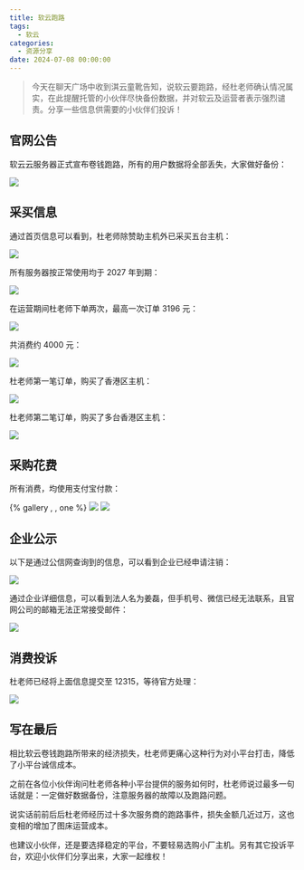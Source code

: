 ```yaml
---
title: 软云跑路
tags:
  - 软云
categories:
  - 资源分享
date: 2024-07-08 00:00:00
---
```


> 今天在聊天广场中收到淇云童靴告知，说软云要跑路，经杜老师确认情况属实，在此提醒托管的小伙伴尽快备份数据，并对软云及运营者表示强烈谴责。分享一些信息供需要的小伙伴们投诉！

<!-- more -->

## 官网公告

软云云服务器正式宣布卷钱跑路，所有的用户数据将全部丢失，大家做好备份：

![](https://cdn.dusays.com/2024/07/725-1.jpg)

## 采买信息

通过首页信息可以看到，杜老师除赞助主机外已采买五台主机：

![](https://cdn.dusays.com/2024/07/725-2.jpg)

所有服务器按正常使用均于 2027 年到期：

![](https://cdn.dusays.com/2024/07/725-3.jpg)

在运营期间杜老师下单两次，最高一次订单 3196 元：

![](https://cdn.dusays.com/2024/07/725-4.jpg)

共消费约 4000 元：

![](https://cdn.dusays.com/2024/07/725-5.jpg)

杜老师第一笔订单，购买了香港区主机：

![](https://cdn.dusays.com/2024/07/725-6.jpg)

杜老师第二笔订单，购买了多台香港区主机：

![](https://cdn.dusays.com/2024/07/725-7.jpg)

## 采购花费

所有消费，均使用支付宝付款：

{% gallery , , one %}
![](https://cdn.dusays.com/2024/07/725-8.jpg)
![](https://cdn.dusays.com/2024/07/725-9.jpg)

## 企业公示

以下是通过公信网查询到的信息，可以看到企业已经申请注销：

![](https://cdn.dusays.com/2024/07/725-10.jpg)

通过企业详细信息，可以看到法人名为姜磊，但手机号、微信已经无法联系，且官网公司的邮箱无法正常接受邮件：

![](https://cdn.dusays.com/2024/07/725-11.jpg)

## 消费投诉

杜老师已经将上面信息提交至 12315，等待官方处理：

![](https://cdn.dusays.com/2024/07/725-12.jpg)

## 写在最后

相比软云卷钱跑路所带来的经济损失，杜老师更痛心这种行为对小平台打击，降低了小平台诚信成本。

之前在各位小伙伴询问杜老师各种小平台提供的服务如何时，杜老师说过最多一句话就是：一定做好数据备份，注意服务器的故障以及跑路问题。

说实话前前后后杜老师经历过十多次服务商的跑路事件，损失金额几近过万，这也变相的增加了图床运营成本。

也建议小伙伴，还是要选择稳定的平台，不要轻易选购小厂主机。另有其它投诉平台，欢迎小伙伴们分享出来，大家一起维权！